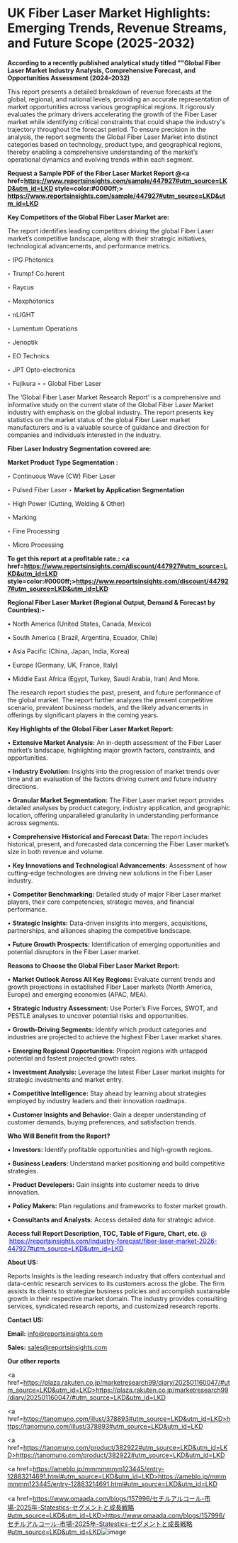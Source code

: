 # UK Fiber Laser Market Highlights: Emerging Trends, Revenue Streams, and Future Scope (2025-2032)

<strong>According to a recently published analytical study titled ""Global Fiber Laser Market Industry Analysis, Comprehensive Forecast, and Opportunities Assessment (2024–2032)</strong>

This report presents a detailed breakdown of revenue forecasts at the global, regional, and national levels, providing an accurate representation of market opportunities across various geographical regions. It rigorously evaluates the primary drivers accelerating the growth of the Fiber Laser market while identifying critical constraints that could shape the industry's trajectory throughout the forecast period. To ensure precision in the analysis, the report segments the Global Fiber Laser Market into distinct categories based on technology, product type, and geographical regions, thereby enabling a comprehensive understanding of the market’s operational dynamics and evolving trends within each segment.

<strong>Request a Sample PDF of the Fiber Laser Market Report </strong><strong>@<a href=https://www.reportsinsights.com/sample/447927#utm_source=LKD&utm_id=LKD style=color:#0000ff;> https://www.reportsinsights.com/sample/447927#utm_source=LKD&utm_id=LKD</a></strong></font>

<strong>Key Competitors of the Global Fiber Laser Market are:</strong>

The report identifies leading competitors driving the global Fiber Laser market’s competitive landscape, along with their strategic initiatives, technological advancements, and performance metrics.

‣ IPG Photonics

‣ Trumpf
 Co.herent

‣ Raycus

‣ Maxphotonics

‣ nLIGHT

‣ Lumentum Operations

‣ Jenoptik

‣ EO Technics

‣ JPT Opto-electronics

‣ Fujikura
‣ 
‣ Global Fiber Laser

The ‘Global Fiber Laser Market Research Report’ is a comprehensive and informative study on the current state of the Global Fiber Laser Market industry with emphasis on the global industry. The report presents key statistics on the market status of the global Fiber Laser market manufacturers and is a valuable source of guidance and direction for companies and individuals interested in the industry.

<strong>Fiber Laser Industry Segmentation covered are:</strong>

<strong>Market Product Type Segmentation :</strong>

‣ Continuous Wave (CW) Fiber Laser

‣ Pulsed Fiber Laser
‣ 
<strong>Market by Application Segmentation</strong>

‣ High Power (Cutting, Welding & Other)

‣ Marking

‣ Fine Processing

‣ Micro Processing

<strong>To get this report at a profitable rate.: <a href=https://www.reportsinsights.com/discount/447927#utm_source=LKD&utm_id=LKD style=color:#0000ff;>https://www.reportsinsights.com/discount/447927#utm_source=LKD&utm_id=LKD</a></strong></font>

<strong>Regional Fiber Laser Market (Regional Output, Demand &amp; Forecast by Countries):-</strong>

• North America (United States, Canada, Mexico)

• South America ( Brazil, Argentina, Ecuador, Chile)

• Asia Pacific (China, Japan, India, Korea)

• Europe (Germany, UK, France, Italy)

• Middle East Africa (Egypt, Turkey, Saudi Arabia, Iran) And More.

The research report studies the past, present, and future performance of the global market. The report further analyzes the present competitive scenario, prevalent business models, and the likely advancements in offerings by significant players in the coming years.

<strong>Key Highlights of the Global Fiber Laser Market Report:</strong>

• <strong>Extensive Market Analysis:</strong> An in-depth assessment of the Fiber Laser market’s landscape, highlighting major growth factors, constraints, and opportunities.

• <strong>Industry Evolution:</strong> Insights into the progression of market trends over time and an evaluation of the factors driving current and future industry directions.

• <strong>Granular Market Segmentation:</strong> The Fiber Laser market report provides detailed analyses by product category, industry application, and geographic location, offering unparalleled granularity in understanding performance across segments.

• <strong>Comprehensive Historical and Forecast Data:</strong> The report includes historical, present, and forecasted data concerning the Fiber Laser market’s size in both revenue and volume.

• <strong>Key Innovations and Technological Advancements:</strong> Assessment of how cutting-edge technologies are driving new solutions in the Fiber Laser industry.

• <strong>Competitor Benchmarking:</strong> Detailed study of major Fiber Laser market players, their core competencies, strategic moves, and financial performance.

• <strong>Strategic Insights:</strong> Data-driven insights into mergers, acquisitions, partnerships, and alliances shaping the competitive landscape.

• <strong>Future Growth Prospects:</strong> Identification of emerging opportunities and potential disruptors in the Fiber Laser market.

<strong>Reasons to Choose the Global Fiber Laser Market Report:</strong>

• <strong>Market Outlook Across All Key Regions:</strong> Evaluate current trends and growth projections in established Fiber Laser markets (North America, Europe) and emerging economies (APAC, MEA).

• <strong>Strategic Industry Assessment:</strong> Use Porter’s Five Forces, SWOT, and PESTLE analyses to uncover potential risks and opportunities.

• <strong>Growth-Driving Segments:</strong> Identify which product categories and industries are projected to achieve the highest Fiber Laser market shares.

• <strong>Emerging Regional Opportunities:</strong> Pinpoint regions with untapped potential and fastest projected growth rates.

• <strong>Investment Analysis:</strong> Leverage the latest Fiber Laser market insights for strategic investments and market entry.

• <strong>Competitive Intelligence:</strong> Stay ahead by learning about strategies employed by industry leaders and their innovation roadmaps.

• <strong>Customer Insights and Behavior:</strong> Gain a deeper understanding of customer demands, buying preferences, and satisfaction trends.

<strong>Who Will Benefit from the Report?</strong>

• <strong>Investors:</strong> Identify profitable opportunities and high-growth regions.

• <strong>Business Leaders:</strong> Understand market positioning and build competitive strategies.

• <strong>Product Developers:</strong> Gain insights into customer needs to drive innovation.

• <strong>Policy Makers:</strong> Plan regulations and frameworks to foster market growth.

• <strong>Consultants and Analysts:</strong> Access detailed data for strategic advice.
</ul>
<strong>Access full Report Description, TOC, Table of Figure, Chart, etc. </strong>@  <a href=https://reportsinsights.com/industry-forecast/fiber-laser-market-2026-447927#utm_source=LKD&utm_id=LKD style=color:#0000ff;>https://reportsinsights.com/industry-forecast/fiber-laser-market-2026-447927#utm_source=LKD&utm_id=LKD</a></font>

<strong><strong>About US</strong>:</strong>

Reports Insights is the leading research industry that offers contextual and data-centric research services to its customers across the globe. The firm assists its clients to strategize business policies and accomplish sustainable growth in their respective market domain. The industry provides consulting services, syndicated research reports, and customized research reports.

<strong>Contact US:</strong>

<p class=""""><b>Email:</b> <a href=mailto:info@reportsinsights.com>info@reportsinsights.com</a></p>
<p class=""""><b>Sales:</b> <a href=mailto:sales@reportsinsights.com>sales@reportsinsights.com</a></p>

<strong>Our other reports</strong>

<a href=https://plaza.rakuten.co.jp/marketresearch99/diary/202501160047/#utm_source=LKD&utm_id=LKD>https://plaza.rakuten.co.jp/marketresearch99/diary/202501160047/#utm_source=LKD&utm_id=LKD</a>

<a href=https://tanomuno.com/illust/378893#utm_source=LKD&utm_id=LKD>https://tanomuno.com/illust/378893#utm_source=LKD&utm_id=LKD</a>

<a href=https://tanomuno.com/product/382922#utm_source=LKD&utm_id=LKD>https://tanomuno.com/product/382922#utm_source=LKD&utm_id=LKD</a>

<a href=https://ameblo.jp/mmmmmmm123445/entry-12883214691.html#utm_source=LKD&utm_id=LKD>https://ameblo.jp/mmmmmmm123445/entry-12883214691.html#utm_source=LKD&utm_id=LKD</a>

<a href=https://www.omaada.com/blogs/157996/セチルアルコール-市場-2025年-Statestics-セグメントと成長戦略#utm_source=LKD&utm_id=LKD>https://www.omaada.com/blogs/157996/セチルアルコール-市場-2025年-Statestics-セグメントと成長戦略#utm_source=LKD&utm_id=LKD</a>![image](https://github.com/user-attachments/assets/3e78afb0-d765-40dd-b656-39ca8a010b91)
